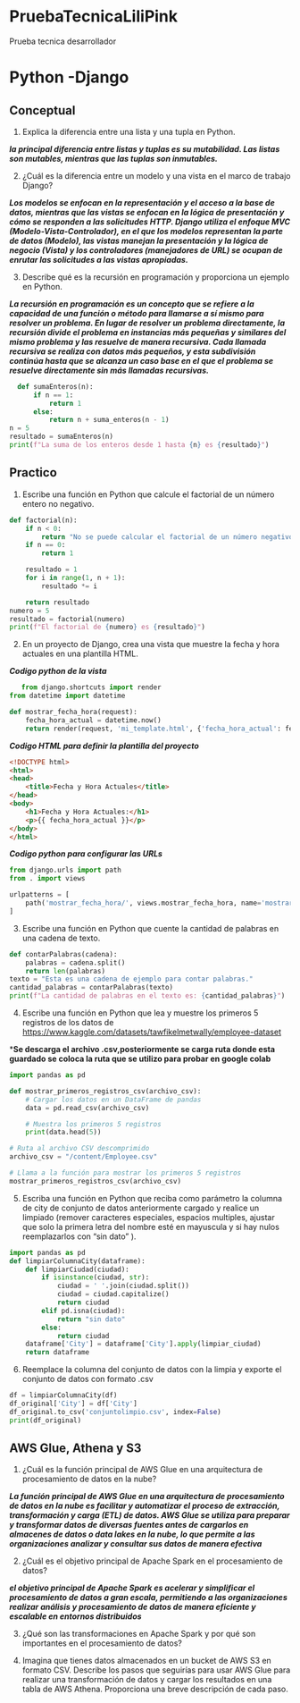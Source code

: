 # PruebaTecnicaLiliPink
Prueba tecnica desarrollador
# Python -Django

## Conceptual  
1.	Explica la diferencia entre una lista y una tupla en Python.

***la principal diferencia entre listas y tuplas es su mutabilidad. Las listas son mutables, mientras que las tuplas son inmutables.*** 

2.	¿Cuál es la diferencia entre un modelo y una vista en el marco de trabajo Django?

***Los modelos se enfocan en la representación y el acceso a la base de datos, mientras que las vistas se enfocan en la lógica de presentación y cómo se responden a las solicitudes HTTP. Django utiliza el enfoque MVC (Modelo-Vista-Controlador), en el que los modelos representan la parte de datos (Modelo), las vistas manejan la presentación y la lógica de negocio (Vista) y los controladores (manejadores de URL) se ocupan de enrutar las solicitudes a las vistas apropiadas.***

3.	Describe qué es la recursión en programación y proporciona un ejemplo en Python.

***La recursión en programación es un concepto que se refiere a la capacidad de una función o método para llamarse a sí mismo para resolver un problema. En lugar de resolver un problema directamente, la recursión divide el problema en instancias más pequeñas y similares del mismo problema y las resuelve de manera recursiva. Cada llamada recursiva se realiza con datos más pequeños, y esta subdivisión continúa hasta que se alcanza un caso base en el que el problema se resuelve directamente sin más llamadas recursivas.***

```python
  def sumaEnteros(n):
      if n == 1:
          return 1
      else:
          return n + suma_enteros(n - 1)
n = 5
resultado = sumaEnteros(n)
print(f"La suma de los enteros desde 1 hasta {n} es {resultado}")
```
## Practico

1. Escribe una función en Python que calcule el factorial de un número entero no negativo.
```python
def factorial(n):
    if n < 0:
        return "No se puede calcular el factorial de un número negativo."
    if n == 0:
        return 1

    resultado = 1
    for i in range(1, n + 1):
        resultado *= i

    return resultado
numero = 5
resultado = factorial(numero)
print(f"El factorial de {numero} es {resultado}")

```
2. En un proyecto de Django, crea una vista que muestre la fecha y hora actuales en una
plantilla HTML.

***Codigo python de la vista***
```python
   from django.shortcuts import render
from datetime import datetime

def mostrar_fecha_hora(request):
    fecha_hora_actual = datetime.now()
    return render(request, 'mi_template.html', {'fecha_hora_actual': fecha_hora_actual})
```
***Codigo HTML para definir la plantilla del proyecto***
```HTML
<!DOCTYPE html>
<html>
<head>
    <title>Fecha y Hora Actuales</title>
</head>
<body>
    <h1>Fecha y Hora Actuales:</h1>
    <p>{{ fecha_hora_actual }}</p>
</body>
</html>
```
***Codigo python para configurar las URLs***
```python
from django.urls import path
from . import views

urlpatterns = [
    path('mostrar_fecha_hora/', views.mostrar_fecha_hora, name='mostrar_fecha_hora'),
]
```

3. Escribe una función en Python que cuente la cantidad de palabras en una cadena de texto.
```python
def contarPalabras(cadena):
    palabras = cadena.split()
    return len(palabras)
texto = "Esta es una cadena de ejemplo para contar palabras."
cantidad_palabras = contarPalabras(texto)
print(f"La cantidad de palabras en el texto es: {cantidad_palabras}")

```
4. Escribe una función en Python que lea y muestre los primeros 5 registros de los datos de
https://www.kaggle.com/datasets/tawfikelmetwally/employee-dataset

***Se descarga el archivo .csv,posteriormente se carga  ruta donde esta guardado se coloca la ruta  que se utilizo para probar en google colab**
```python
import pandas as pd

def mostrar_primeros_registros_csv(archivo_csv):
    # Cargar los datos en un DataFrame de pandas
    data = pd.read_csv(archivo_csv)

    # Muestra los primeros 5 registros
    print(data.head(5))

# Ruta al archivo CSV descomprimido
archivo_csv = "/content/Employee.csv"

# Llama a la función para mostrar los primeros 5 registros
mostrar_primeros_registros_csv(archivo_csv)
```

5. Escriba una función en Python que reciba como parámetro la columna de city de conjunto
de datos anteriormente cargado y realice un limpiado (remover caracteres especiales,
espacios multiples, ajustar que solo la primera letra del nombre esté en mayuscula y si hay
nulos reemplazarlos con “sin dato” ).

```python
import pandas as pd
def limpiarColumnaCity(dataframe):
    def limpiarCiudad(ciudad):
        if isinstance(ciudad, str):
            ciudad = ' '.join(ciudad.split())
            ciudad = ciudad.capitalize()
            return ciudad
        elif pd.isna(ciudad):
            return "sin dato"
        else:
            return ciudad
    dataframe['City'] = dataframe['City'].apply(limpiar_ciudad)
    return dataframe
```
6. Reemplace la columna del conjunto de datos con la limpia y exporte el conjunto de datos
con formato .csv

```python
df = limpiarColumnaCity(df)
df_original['City'] = df['City']
df_original.to_csv('conjuntolimpio.csv', index=False) 
print(df_original)
```
## AWS Glue, Athena y S3 

1.	¿Cuál es la función principal de AWS Glue en una arquitectura de procesamiento de datos en la nube? 

***La función principal de AWS Glue en una arquitectura de procesamiento de datos en la nube es facilitar y automatizar el proceso de extracción, transformación y carga (ETL) de datos. AWS Glue se utiliza para preparar y transformar datos de diversas fuentes antes de cargarlos en almacenes de datos o data lakes en la nube, lo que permite a las organizaciones analizar y consultar sus datos de manera efectiva***

2.	¿Cuál es el objetivo principal de Apache Spark en el procesamiento de datos? 

***el objetivo principal de Apache Spark es acelerar y simplificar el procesamiento de datos a gran escala, permitiendo a las organizaciones realizar análisis y procesamiento de datos de manera eficiente y escalable en entornos distribuidos***

3.	¿Qué son las transformaciones en Apache Spark y por qué son importantes en el procesamiento de datos? 

4.	Imagina que tienes datos almacenados en un bucket de AWS S3 en formato CSV. Describe los pasos que seguirías para usar AWS Glue para realizar una transformación de datos y cargar los resultados en una tabla de AWS Athena. Proporciona una breve descripción de cada paso. 
